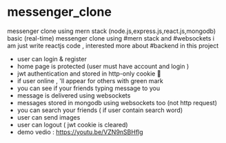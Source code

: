 # messenger_clone
messenger clone using mern stack (node.js,express.js,react.js,mongodb)
basic (real-time) messenger clone using #mern stack and #websockets
i am just write reactjs code
, interested more about #backend
in this project
- user can login & register
- home page is protected (user must have account and login )
- jwt authentication and stored in http-only cookie 🍪
- if user online , 'll appear for others with green mark
- you can see if your friends typing message to you
- message is delivered using websockets
- messages stored in mongodb using websockets too (not http request)
- you can search your friends ( if user contain search word)
- user can send images
- user can logout ( jwt cookie is cleared)
- demo vedio : 
https://youtu.be/VZN9nSBHflg
